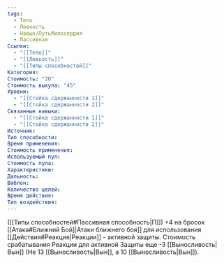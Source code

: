 ```yaml
---
tags:
  - Тело
  - Ловкость
  - Навык/ПутьМилосердия
  - Пассивная
Ссылки:
  - "[[Тело]]"
  - "[[Ловкость]]"
  - "[[Типы способностей]]"
Категория: 
Стоимость: "20"
Стоимость выкупа: "45"
Уровни:
  - "[[Стойка сдержанности 1]]"
  - "[[Стойка сдержанности 2]]"
Связанные навыки:
  - "[[Стойка сдержанности 1]]"
  - "[[Стойка сдержанности 2]]"
Источник:
Тип способности:
Время применения:
Стоимость применения:
Используемый пул:
Стоимость пула:
Характеристики:
Дальность:
Шаблон:
Количество целей:
Время действия:
Тип воздействия:
---
```

([[Типы способностей#Пассивная способность|П]]) +4 на бросок [[Атака#Ближний Бой]|Атаки ближнего боя]] для использования [[Действия#Реакция|Реакции]] - активной защиты.
Стоимость срабатывания Реакции для активной Защиты еще -3 [[Выносливость|Вын]] (Не 13 [[Выносливость|Вын]], а 10 [[Выносливость|Вын]]).